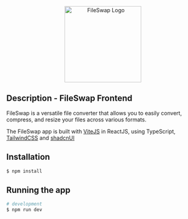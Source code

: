 <p align="center">
  <a href="https://fileswap.eliotatlani.fr/" target="blank"><img src="https://fileswap.eliotatlani.fr/assets/logo-B9jXNGHb.png" width="200" alt="FileSwap Logo" /></a>
</p>

## Description - FileSwap Frontend

FileSwap is a versatile file converter that allows you to easily convert, compress, and resize your files across various formats.

The FileSwap app is built with [ViteJS](https://vitejs.dev/) in ReactJS, using TypeScript, [TailwindCSS](https://tailwindcss.com/) and [shadcnUI](https://ui.shadcn.com/)

## Installation

```bash
$ npm install
```

## Running the app

```bash
# development
$ npm run dev
```

